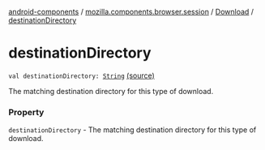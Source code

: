 [android-components](../../index.md) / [mozilla.components.browser.session](../index.md) / [Download](index.md) / [destinationDirectory](./destination-directory.md)

# destinationDirectory

`val destinationDirectory: `[`String`](https://kotlinlang.org/api/latest/jvm/stdlib/kotlin/-string/index.html) [(source)](https://github.com/mozilla-mobile/android-components/blob/master/components/browser/session/src/main/java/mozilla/components/browser/session/Download.kt#L29)

The matching destination directory for this type of download.

### Property

`destinationDirectory` - The matching destination directory for this type of download.